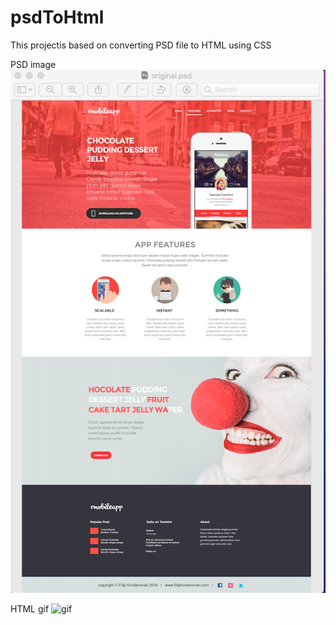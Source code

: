 # psdToHtml

This projectis based on converting PSD file to HTML using CSS

PSD image
![image](./img/original.png)

HTML gif
![gif](./img/social.gif)
